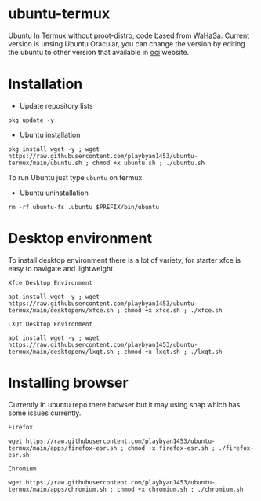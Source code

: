 # ubuntu-termux

Ubuntu In Termux without proot-distro, code based from [WaHaSa](https://github.com/wahasa/Ubuntu/). Current version is unsing Ubuntu Oracular, you can change the version by editing the ubuntu to other version that available in [oci](https://partner-images.canonical.com/oci/) website.

# Installation

* Update repository lists
```
pkg update -y
```
* Ubuntu installation
```
pkg install wget -y ; wget https://raw.githubusercontent.com/playbyan1453/ubuntu-termux/main/ubuntu.sh ; chmod +x ubuntu.sh ; ./ubuntu.sh
```
To run Ubuntu just type `ubuntu` on termux

* Ubuntu uninstallation
```
rm -rf ubuntu-fs .ubuntu $PREFIX/bin/ubuntu
```

# Desktop environment
To install desktop environment there is a lot of variety, for starter xfce is easy to navigate and lightweight.

`Xfce Desktop Environment`
```
apt install wget -y ; wget https://raw.githubusercontent.com/playbyan1453/ubuntu-termux/main/desktopenv/xfce.sh ; chmod +x xfce.sh ; ./xfce.sh
```

`LXQt Desktop Environment`
```
apt install wget -y ; wget https://raw.githubusercontent.com/playbyan1453/ubuntu-termux/main/desktopenv/lxqt.sh ; chmod +x lxqt.sh ; ./lxqt.sh
```

# Installing browser
Currently in ubuntu repo there browser but it may using snap which has some issues currently.

`Firefox`
```
wget https://raw.githubusercontent.com/playbyan1453/ubuntu-termux/main/apps/firefox-esr.sh ; chmod +x firefox-esr.sh ; ./firefox-esr.sh
```

`Chromium`
```
wget https://raw.githubusercontent.com/playbyan1453/ubuntu-termux/main/apps/chromium.sh ; chmod +x chromium.sh ; ./chromium.sh
```
